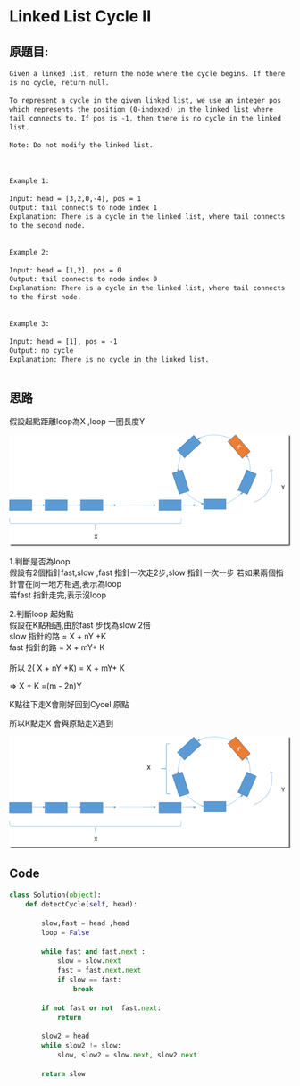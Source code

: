 # Linked List Cycle II


## 原題目:
```
Given a linked list, return the node where the cycle begins. If there is no cycle, return null.

To represent a cycle in the given linked list, we use an integer pos which represents the position (0-indexed) in the linked list where tail connects to. If pos is -1, then there is no cycle in the linked list.

Note: Do not modify the linked list.

 

Example 1:

Input: head = [3,2,0,-4], pos = 1
Output: tail connects to node index 1
Explanation: There is a cycle in the linked list, where tail connects to the second node.


Example 2:

Input: head = [1,2], pos = 0
Output: tail connects to node index 0
Explanation: There is a cycle in the linked list, where tail connects to the first node.


Example 3:

Input: head = [1], pos = -1
Output: no cycle
Explanation: There is no cycle in the linked list.


```


## 思路

假設起點距離loop為X ,loop 一圈長度Y

<img src="141_1.png">


1.判斷是否為loop </br>
假設有2個指針fast,slow ,fast 指針一次走2步,slow 指針一次一步
若如果兩個指針會在同一地方相遇,表示為loop</br>
若fast 指針走完,表示沒loop</br>

2.判斷loop 起始點</br>
假設在K點相遇,由於fast 步伐為slow 2倍</br>
slow 指針的路 = X + nY +K</br>
fast 指針的路 = X + mY+ K   </br>
</br>
所以 2( X + nY +K) = X + mY+ K  </br>

=> X + K =(m - 2n)Y</br>

K點往下走X會剛好回到Cycel 原點</br>

所以K點走X 會與原點走X遇到</br>



<img src="141_2.png">



## Code



``` python
class Solution(object):
    def detectCycle(self, head):
        
        slow,fast = head ,head
        loop = False
        
        while fast and fast.next :            
            slow = slow.next            
            fast = fast.next.next            
            if slow == fast:
                break              
              
        if not fast or not  fast.next:
            return        
        
        slow2 = head
        while slow2 != slow:
            slow, slow2 = slow.next, slow2.next     
        
        return slow
```  













